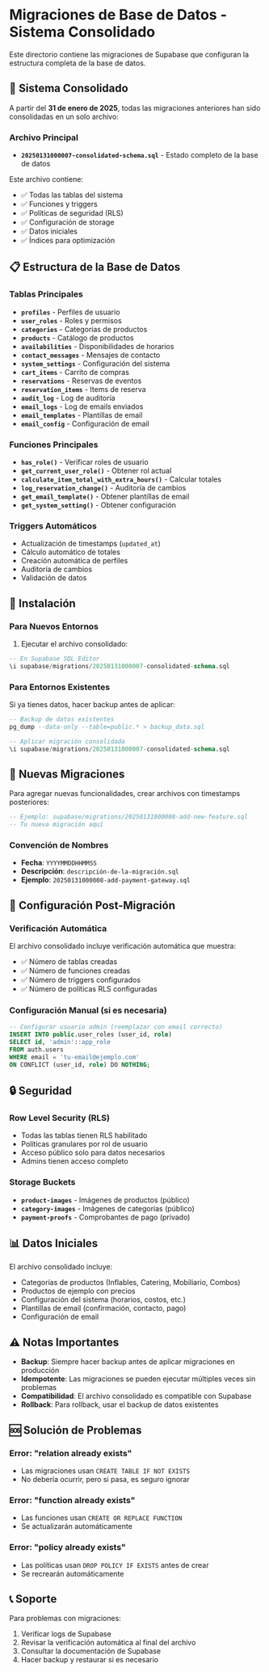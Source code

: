 # Migraciones de Base de Datos - Sistema Consolidado

Este directorio contiene las migraciones de Supabase que configuran la estructura completa de la base de datos.

## 🎯 Sistema Consolidado

A partir del **31 de enero de 2025**, todas las migraciones anteriores han sido consolidadas en un solo archivo:

### Archivo Principal
- **`20250131000007-consolidated-schema.sql`** - Estado completo de la base de datos

Este archivo contiene:
- ✅ Todas las tablas del sistema
- ✅ Funciones y triggers
- ✅ Políticas de seguridad (RLS)
- ✅ Configuración de storage
- ✅ Datos iniciales
- ✅ Índices para optimización

## 📋 Estructura de la Base de Datos

### Tablas Principales
- **`profiles`** - Perfiles de usuario
- **`user_roles`** - Roles y permisos
- **`categories`** - Categorías de productos
- **`products`** - Catálogo de productos
- **`availabilities`** - Disponibilidades de horarios
- **`contact_messages`** - Mensajes de contacto
- **`system_settings`** - Configuración del sistema
- **`cart_items`** - Carrito de compras
- **`reservations`** - Reservas de eventos
- **`reservation_items`** - Items de reserva
- **`audit_log`** - Log de auditoría
- **`email_logs`** - Log de emails enviados
- **`email_templates`** - Plantillas de email
- **`email_config`** - Configuración de email

### Funciones Principales
- **`has_role()`** - Verificar roles de usuario
- **`get_current_user_role()`** - Obtener rol actual
- **`calculate_item_total_with_extra_hours()`** - Calcular totales
- **`log_reservation_change()`** - Auditoría de cambios
- **`get_email_template()`** - Obtener plantillas de email
- **`get_system_setting()`** - Obtener configuración

### Triggers Automáticos
- Actualización de timestamps (`updated_at`)
- Cálculo automático de totales
- Creación automática de perfiles
- Auditoría de cambios
- Validación de datos

## 🚀 Instalación

### Para Nuevos Entornos
1. Ejecutar el archivo consolidado:
```sql
-- En Supabase SQL Editor
\i supabase/migrations/20250131000007-consolidated-schema.sql
```

### Para Entornos Existentes
Si ya tienes datos, hacer backup antes de aplicar:
```sql
-- Backup de datos existentes
pg_dump --data-only --table=public.* > backup_data.sql

-- Aplicar migración consolidada
\i supabase/migrations/20250131000007-consolidated-schema.sql
```

## 📝 Nuevas Migraciones

Para agregar nuevas funcionalidades, crear archivos con timestamps posteriores:

```sql
-- Ejemplo: supabase/migrations/20250131000008-add-new-feature.sql
-- Tu nueva migración aquí
```

### Convención de Nombres
- **Fecha**: `YYYYMMDDHHMMSS`
- **Descripción**: `descripción-de-la-migración.sql`
- **Ejemplo**: `20250131000008-add-payment-gateway.sql`

## 🔧 Configuración Post-Migración

### Verificación Automática
El archivo consolidado incluye verificación automática que muestra:
- ✅ Número de tablas creadas
- ✅ Número de funciones creadas
- ✅ Número de triggers configurados
- ✅ Número de políticas RLS configuradas

### Configuración Manual (si es necesaria)
```sql
-- Configurar usuario admin (reemplazar con email correcto)
INSERT INTO public.user_roles (user_id, role) 
SELECT id, 'admin'::app_role 
FROM auth.users 
WHERE email = 'tu-email@ejemplo.com'
ON CONFLICT (user_id, role) DO NOTHING;
```

## 🔒 Seguridad

### Row Level Security (RLS)
- Todas las tablas tienen RLS habilitado
- Políticas granulares por rol de usuario
- Acceso público solo para datos necesarios
- Admins tienen acceso completo

### Storage Buckets
- **`product-images`** - Imágenes de productos (público)
- **`category-images`** - Imágenes de categorías (público)
- **`payment-proofs`** - Comprobantes de pago (privado)

## 📊 Datos Iniciales

El archivo consolidado incluye:
- Categorías de productos (Inflables, Catering, Mobiliario, Combos)
- Productos de ejemplo con precios
- Configuración del sistema (horarios, costos, etc.)
- Plantillas de email (confirmación, contacto, pago)
- Configuración de email

## ⚠️ Notas Importantes

- **Backup**: Siempre hacer backup antes de aplicar migraciones en producción
- **Idempotente**: Las migraciones se pueden ejecutar múltiples veces sin problemas
- **Compatibilidad**: El archivo consolidado es compatible con Supabase
- **Rollback**: Para rollback, usar el backup de datos existentes

## 🆘 Solución de Problemas

### Error: "relation already exists"
- Las migraciones usan `CREATE TABLE IF NOT EXISTS`
- No debería ocurrir, pero si pasa, es seguro ignorar

### Error: "function already exists"
- Las funciones usan `CREATE OR REPLACE FUNCTION`
- Se actualizarán automáticamente

### Error: "policy already exists"
- Las políticas usan `DROP POLICY IF EXISTS` antes de crear
- Se recrearán automáticamente

## 📞 Soporte

Para problemas con migraciones:
1. Verificar logs de Supabase
2. Revisar la verificación automática al final del archivo
3. Consultar la documentación de Supabase
4. Hacer backup y restaurar si es necesario 